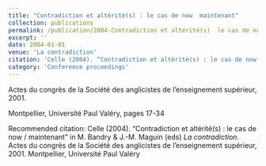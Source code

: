 ```yaml
---
title: "Contradiction et altérité(s) : le cas de now  maintenant"
collection: publications
permalink: /publication/2004-Contradiction et altérité(s)  le cas de now  maintenant
excerpt: ''
date: 2004-01-01
venue: 'La contradiction'
citation: 'Celle (2004). “Contradiction et altérité(s) : le cas de now / maintenant” in M. Bandry &amp; J.-M. Maguin (eds) <i>La contradiction</i>. Actes du congrès de la Société des anglicistes de l’enseignement supérieur, 2001. Montpellier, Université Paul Valéry'
category: 'Conference proceedings'
---
```

Actes du congrès de la Société des anglicistes de l’enseignement supérieur, 2001. 

Montpellier, Université Paul Valéry, pages 17-34

Recommended citation: Celle (2004). “Contradiction et altérité(s) : le cas de now / maintenant” in M. Bandry & J.-M. Maguin (eds) <i>La contradiction</i>. Actes du congrès de la Société des anglicistes de l’enseignement supérieur, 2001. Montpellier, Université Paul Valéry